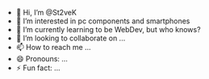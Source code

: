 - 👋 Hi, I’m @St2veK
- 👀 I’m interested in pc components and smartphones
- 🌱 I’m currently learning to be WebDev, but who knows?
- 💞️ I’m looking to collaborate on ...
- 📫 How to reach me ...
- 😄 Pronouns: ...
- ⚡ Fun fact: ...

<!---
St2veK/St2veK is a ✨ special ✨ repository because its `README.md` (this file) appears on your GitHub profile.
You can click the Preview link to take a look at your changes.
--->
